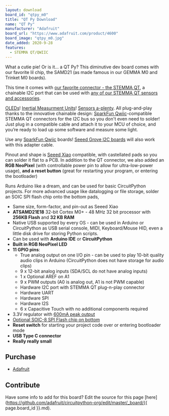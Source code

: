 ```yaml
---
layout: download
board_id: "qtpy_m0"
title: "QT Py Download"
name: "QT Py"
manufacturer: "Adafruit"
board_url: "https://www.adafruit.com/product/4600"
board_image: "qtpy_m0.jpg"
date_added: 2020-9-28
features:
  - STEMMA QT/QWIIC
---
```


What a cutie pie! Or is it... a QT Py? This diminutive dev board comes with our favorite lil chip, the SAMD21 (as made famous in our GEMMA M0 and Trinket M0 boards).

This time it comes with [our favorite connector - the STEMMA QT](http://adafruit.com/stemma), a chainable I2C port that can be used with [any of our STEMMA QT sensors and accessories](https://www.adafruit.com/category/620).

[OLEDs](https://www.adafruit.com/?q=qt+oled&main_page=category&cPath=1005&sort=BestMatch)! [Inertial Measurment Units](https://www.adafruit.com/?q=qt+imu&main_page=category&cPath=1005&sort=BestMatch)! [Sensors a-plenty](https://www.adafruit.com/?q=qt+sensor&main_page=category&cPath=1005&sort=BestMatch). All plug-and-play thanks to the innovative chainable design: [SparkFun Qwiic](https://www.sparkfun.com/qwiic)-compatible STEMMA QT connectors for the I2C bus so you don't even need to solder! Just plug in a compatible cable and attach it to your MCU of choice, and you’re ready to load up some software and measure some light.

Use any [SparkFun Qwiic](http://www.sparkfun.com/qwiic) boards! [Seeed Grove I2C boards](https://www.adafruit.com/product/4528) will also work with this adapter cable.

Pinout and shape is [Seeed Xiao](https://wiki.seeedstudio.com/Seeeduino-XIAO/) compatible, with castellated pads so you can solder it flat to a PCB. In addition to the QT connector, we also added an **RGB NeoPixel** (with controllable power pin to allow for ultra-low-power usage), **and a reset button** (great for restarting your program, or entering the bootloader)

Runs Arduino like a dream, and can be used for basic CircuitPython projects. For more advanced usage like datalogging or file storage, solder an SOIC SPI flash chip onto the bottom pads,

 * Same size, form-factor, and pin-out as Seeed Xiao
 * **ATSAMD21E18** 32-bit Cortex M0+ - 48 MHz 32 bit processor with **256KB Flash** and **32 KB RAM**
 * Native USB supported by every OS - can be used in Arduino or CircuitPython as USB serial console, MIDI, Keyboard/Mouse HID, even a little disk drive for storing Python scripts.
 * Can be used with **Arduino IDE** or **CircuitPython**
 * **Built in RGB NeoPixel LED**
 * **11 GPIO pins**:
   * True analog output on one I/O pin - can be used to play 10-bit quality audio clips in Arduino (CircuitPython does not have storage for audio clips)
   * 9 x 12-bit analog inputs (SDA/SCL do not have analog inputs)
   * 1 x Optional AREF on A1
   * 9 x PWM outputs (A0 is analog out, A1 is not PWM capable)
   * Hardware I2C port with STEMMA QT plug-n-play connector
   * Hardware UART
   * Hardware SPI
   * Hardware I2S
   * 6 x Capacitive Touch with no additional components required
 * 3.3V regulator with [600mA peak output](https://www.diodes.com/assets/Datasheets/AP2112.pdf)
 * [Optional SOIC-8 SPI Flash chip on bottom](https://www.adafruit.com/product/4763)
 * **Reset switch** for starting your project code over or entering bootloader mode
 * **USB Type C connector**
 * **Really really small**

## Purchase

* [Adafruit](https://www.adafruit.com/product/4600)

## Contribute

Have some info to add for this board? Edit the source for this page [here](https://github.com/adafruit/circuitpython-org/edit/master/_board/{{ page.board_id }}.md).
